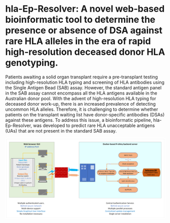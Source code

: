 # hla-Ep-Resolver: A novel web-based bioinformatic tool to determine the presence or absence of DSA against rare HLA alleles in the era of rapid high-resolution deceased donor HLA genotyping.

Patients awaiting a solid organ transplant require a pre-transplant testing including high-resolution HLA typing and screening of HLA antibodies using the Single Antigen Bead (SAB) assay. However, the standard antigen panel in the SAB assay cannot encompass all the HLA antigens available in the Australian donor pool. With the advent of high-resolution HLA typing for deceased donor work-up, there is an increased prevalence of detecting uncommon HLA alleles. Therefore, it is challenging to determine whether patients on the transplant waiting list have donor-specific antibodies (DSAs) against these antigens. To address this issue, a bioinformatic pipeline, hla-Ep-Resolver, was developed to predict rare HLA unacceptable antigens (UAs) that are not present in the standard SAB assay.

![The schematic workflow of the HLA-PANDORA shiny app](<workflow.png>)
